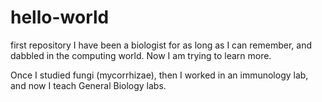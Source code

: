 # hello-world
first repository
I have been a biologist for as long as I can remember, and dabbled in the computing world. Now I am trying to learn more.

Once I studied fungi (mycorrhizae), then I worked in an immunology lab, and now I teach General Biology labs.
